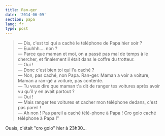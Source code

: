 ```yaml
---
title: Ran-ger
date: '2014-06-09'
section: papa
lang: fr
type: post
---
```


> — Dis, c'est toi qui a caché le téléphone de Papa hier soir ?  
> — Euuhhh.... non ?  
> — Parce que maman et moi, on a passé pas mal de temps à le chercher, et finalement il était dans le coffre du trotteur.  
> — Oui !  
> — Donc c'est bien toi qui l'a caché ?  
> — Non, pas caché, non Papa. Ran-ger. Maman a voir a voiture, Maman a ran-gé a voiture, pas contente.  
> — Tu veux dire que maman t'a dit de ranger tes voitures après avoir vu qu'il y en avait partout ?  
> — Oui !  
> — Mais ranger tes voitures et cacher mon téléphone dedans, c'est pas pareil !  
> — Ah non ! Pas pareil a caché télé-phone à Papa ! Cro golo caché téléphone à Papa !"

Ouais, c'était "cro golo" hier à 23h30...
